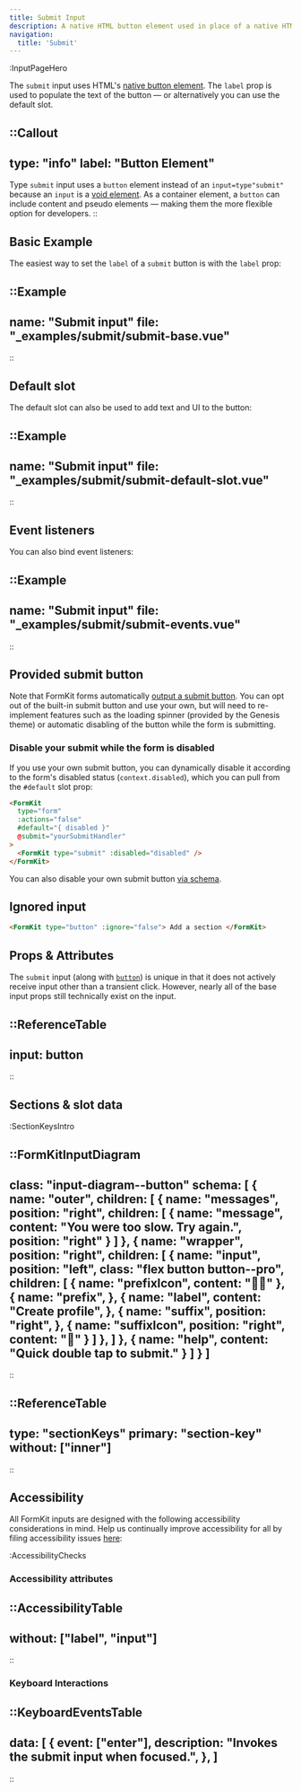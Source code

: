 ```yaml
---
title: Submit Input
description: A native HTML button element used in place of a native HTML submit input.
navigation:
  title: 'Submit'
---
```


:InputPageHero

The `submit` input uses HTML's [native button element](https://developer.mozilla.org/en-US/docs/Web/HTML/Element/button). The `label` prop is used to populate the text of the button — or alternatively you can use the default slot.

::Callout
---
type: "info"
label: "Button Element"
---
Type <code>submit</code> input uses a <code>button</code> element instead of an <code>input=type"submit"</code> because an <code>input</code> is a <a href="https://developer.mozilla.org/en-US/docs/Glossary/Void_element" title="Void element">void element</a>. As a container element, a <code>button</code> can include content and pseudo elements — making them the more flexible option for developers.
::

## Basic Example

The easiest way to set the `label` of a `submit` button is with the `label` prop:

::Example
---
name: "Submit input"
file: "_examples/submit/submit-base.vue"
---
::


## Default slot

The default slot can also be used to add text and UI to the button:

::Example
---
name: "Submit input"
file: "_examples/submit/submit-default-slot.vue"
---
::


## Event listeners

You can also bind event listeners:

::Example
---
name: "Submit input"
file: "_examples/submit/submit-events.vue"
---
::


## Provided submit button

Note that FormKit forms automatically [output a submit button](/inputs/form#provided-submit-button). You can opt out of the built-in submit button and use your own, but will need to re-implement features such as the loading spinner (provided by the Genesis theme) or automatic disabling of the button while the form is submitting.

### Disable your submit while the form is disabled

If you use your own submit button, you can dynamically disable it according to the form's disabled status (`context.disabled`), which you can pull from the `#default` slot prop:

```html
<FormKit
  type="form"
  :actions="false"
  #default="{ disabled }"
  @submit="yourSubmitHandler"
>
  <FormKit type="submit" :disabled="disabled" />
</FormKit>
```

You can also disable your own submit button [via schema](https://formkit.link/6e6d3e9b251a3662af15bd0c1c55e4be).

## Ignored input

<ignored-input-docs></ignored-input-docs>

```html
<FormKit type="button" :ignore="false"> Add a section </FormKit>
```

## Props & Attributes

The `submit` input (along with [`button`](/inputs/button)) is unique in that it does not actively receive input other than a transient click. However, nearly all of the base input props still technically exist on the input.

::ReferenceTable
---
input: button
---
::


## Sections & slot data

:SectionKeysIntro

::FormKitInputDiagram
---
class: "input-diagram--button"
schema: [
  {
    name: "outer",
    children: [
      {
        name: "messages",
        position: "right",
        children: [
          {
            name: "message",
            content: "You were too slow. Try again.",
            position: "right"
          }
        ]
      },
      {
        name: "wrapper",
        position: "right",
        children: [
          {
            name: "input",
            position: "left",
            class: "flex button button--pro",
            children: [
              {
                name: "prefixIcon",
                content: "🧑‍🦰"
              },
              {
                name: "prefix",
              },
              {
                name: "label",
                content: "Create profile",
              },
              {
                name: "suffix",
                position: "right",
              },
              {
                name: "suffixIcon",
                position: "right",
                content: "🚀"
              }
            ]
          },
        ]
      },
      {
        name: "help",
        content: "Quick double tap to submit."
      }
    ]
  }
]
---
::

::ReferenceTable
---
type: "sectionKeys"
primary: "section-key"
without: ["inner"]
---
::

## Accessibility

All FormKit inputs are designed with the following accessibility considerations in mind. Help us continually improve accessibility for all by filing accessibility issues [here](https://github.com/formkit/formkit/issues/new?assignees=&labels=%F0%9F%90%9B+bug-report%2C%E2%9B%91+Needs+triage&projects=&template=bug-report.yml): 

:AccessibilityChecks

### Accessibility attributes

::AccessibilityTable
---
without: ["label", "input"]
---
::

### Keyboard Interactions

::KeyboardEventsTable
---
data: [
  {
    event: ["enter"],
    description: "Invokes the submit input when focused.",
  },
]
---
::